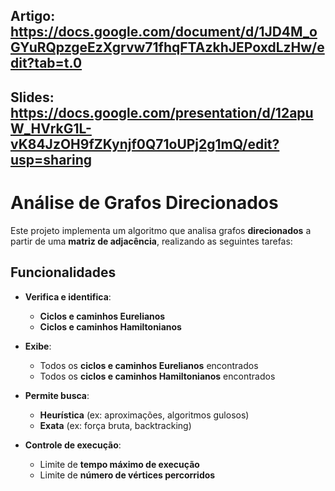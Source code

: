 ## Artigo: https://docs.google.com/document/d/1JD4M_oGYuRQpzgeEzXgrvw71fhqFTAzkhJEPoxdLzHw/edit?tab=t.0
## Slides: https://docs.google.com/presentation/d/12apuW_HVrkG1L-vK84JzOH9fZKynjf0Q71oUPj2g1mQ/edit?usp=sharing
# Análise de Grafos Direcionados

Este projeto implementa um algoritmo que analisa grafos **direcionados** a partir de uma **matriz de adjacência**, realizando as seguintes tarefas:

## Funcionalidades

- **Verifica e identifica**:
  - **Ciclos e caminhos Eurelianos**
  - **Ciclos e caminhos Hamiltonianos**

- **Exibe**:
  - Todos os **ciclos e caminhos Eurelianos** encontrados
  - Todos os **ciclos e caminhos Hamiltonianos** encontrados

- **Permite busca**:
  - **Heurística** (ex: aproximações, algoritmos gulosos)
  - **Exata** (ex: força bruta, backtracking)

- **Controle de execução**:
  - Limite de **tempo máximo de execução**
  - Limite de **número de vértices percorridos**
